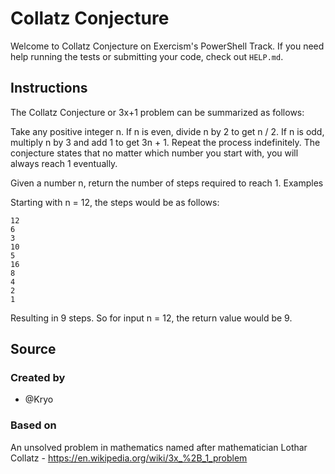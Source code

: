 # Collatz Conjecture

Welcome to Collatz Conjecture on Exercism's PowerShell Track.
If you need help running the tests or submitting your code, check out `HELP.md`.

## Instructions

The Collatz Conjecture or 3x+1 problem can be summarized as follows:

Take any positive integer n. If n is even, divide n by 2 to get n / 2. If n is odd, multiply n by 3 and add 1 to get 3n + 1. Repeat the process indefinitely. The conjecture states that no matter which number you start with, you will always reach 1 eventually.

Given a number n, return the number of steps required to reach 1.
Examples

Starting with n = 12, the steps would be as follows:

```
12  
6  
3  
10  
5  
16  
8  
4  
2  
1  
```

Resulting in 9 steps. So for input n = 12, the return value would be 9.

## Source

### Created by

- @Kryo

### Based on

An unsolved problem in mathematics named after mathematician Lothar Collatz - https://en.wikipedia.org/wiki/3x_%2B_1_problem